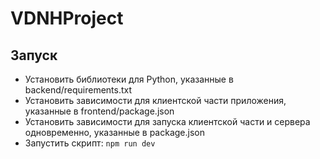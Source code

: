 # VDNHProject

## Запуск

- Установить библиотеки для Python, указанные в backend/requirements.txt
- Установить зависимости для клиентской части приложения, указанные в frontend/package.json
- Установить зависимости для запуска клиентской части и сервера одновременно, указанные в package.json
- Запустить скрипт:
<code>npm run dev</code>
